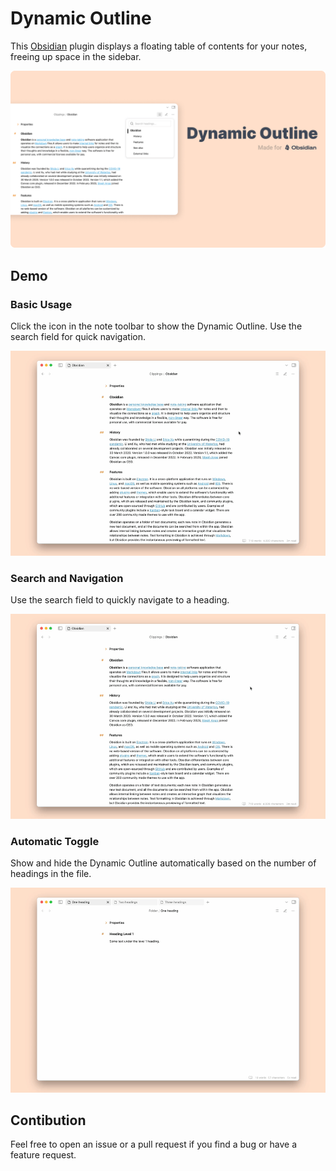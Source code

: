 # Dynamic Outline

This [Obsidian](https://obsidian.md/) plugin displays a floating table of contents for your notes, freeing up space in the sidebar.

![](./assets/dynamic-outline-cover.png)

## Demo

### Basic Usage

Click the icon in the note toolbar to show the Dynamic Outline. Use the search field for quick navigation.

![](./assets/demo-basic-usage.gif)

### Search and Navigation

Use the search field to quickly navigate to a heading.

![](./assets/demo-search-and-navigation.gif)

### Automatic Toggle

Show and hide the Dynamic Outline automatically based on the number of headings in the file.

![](./assets/demo-automatic-toggle.gif)

## Contibution

Feel free to open an issue or a pull request if you find a bug or have a feature request.
